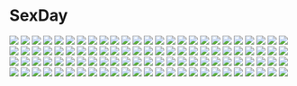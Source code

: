 # SexDay
![](https://konachan.com/image/03623a785992f3ff790bcc00ba8dbc30/Konachan.com%20-%20224641%20anthropomorphism%20kantai_collection%20onsen%20tousaki_umiko%20unryuu_%28kancolle%29.jpg)
![](https://konachan.com/jpeg/841bd023add4ee7ca18d0a5731b2a2f9/Konachan.com%20-%20180925%20alia%27s_carnival%20black_hair%20brown_eyes%20game_cg%20long_hair%20mitha%20nanawind%20ribbons%20saijo_karin%20school_uniform.jpg)
![](https://konachan.com/image/85721c038e586f8ebcf7b36653061470/Konachan.com%20-%2036390%20aoba_kozue%20mahoraba_heartful_days.jpg)
![](https://konachan.com/image/69a3e6056981b6ae63ad949f30ddad4e/Konachan.com%20-%20281612%20blonde_hair%20clouds%20magic%20moon%20night%20roke_%28taikodon%29%20rumia%20short_hair%20skirt%20sky%20stars%20touhou%20tree.jpg)
![](https://konachan.com/image/39fb09709130e0676447588c00e4ecd4/Konachan.com%20-%20110034%20hayate_no_gotoku%20katsura_hinagiku.jpg)
![](https://konachan.com/jpeg/ff4bc6fcf81992bfed35e7c5a1db9279/Konachan.com%20-%20244647%20black_hair%20chuunibyou_demo_koi_ga_shitai%21%20collar%20food%20red_eyes%20short_hair%20takanashi_touka%20vector%20watermark.jpg)
![](https://konachan.com/image/299768de1113884dc0dc85a3732c681b/Konachan.com%20-%20222793%20blonde_hair%20blush%20elbow_gloves%20gloves%20green_eyes%20headband%20hiden_%28takanori%29%20panties%20school_uniform%20shirt%20skirt%20thighhighs%20underwear%20zettai_ryouiki.jpg)
![](https://konachan.com/jpeg/c54f1dc25a46243d2bae047686972f8f/Konachan.com%20-%20185548%20bikini%20blue_eyes%20breasts%20brown_hair%20cleavage%20esperanza_%28wp%29%20mahou_shoujo_lyrical_nanoha%20navel%20short_hair%20swimsuit%20underboob%20yagami_hayate.jpg)
![](https://konachan.com/image/fe30dac5a04e001d28dff849ed8e9b7f/Konachan.com%20-%20151954%20animal_ears%20black_hair%20breasts%20catgirl%20hanekawa_tsubasa%20kureyonkyu%20long_hair%20monogatari_%28series%29%20pajamas%20sleeping.jpg)
![](https://konachan.com/image/ee4ca6362a2117f97f9becdca8b1505c/Konachan.com%20-%207964%202girls%20capura_lin%20flandre_scarlet%20remilia_scarlet%20touhou%20vampire.jpg)
![](https://konachan.com/jpeg/9adee9206c9ec30a8fe64f9b74f826b1/Konachan.com%20-%20167328%20black_hair%20blush%20book%20bow%20breasts%20choker%20f-ism%20green_eyes%20headdress%20navel%20nipples%20original%20pussy%20short_hair%20thighhighs%20uncensored%20waitress%20wet%20white.jpg)
![](https://konachan.com/jpeg/6fe8df33b419888cef899e5682ead593/Konachan.com%20-%20270871%20anthropomorphism%20breasts%20girls_frontline%20paizuri%20takashia_%28akimototakashia%29%20ump-45_%28girls_frontline%29%20ump-9_%28girls_frontline%29.jpg)
![](https://konachan.com/image/88bece547689ba3583056dabf11fb948/Konachan.com%20-%20290867%202girls%20apron%20blue_hair%20flowers%20japanese_clothes%20jii_dayday%20kimono%20maid%20pink_hair%20ram_%28re%3Azero%29%20rem_%28re%3Azero%29%20short_hair%20thighhighs%20twins.jpg)
![](https://konachan.com/image/f904b52d6aa85446ac31245077b98416/Konachan.com%20-%2038103%20chall_acustica%20ian_vashti%20marlene_vlady%20mobile_suit_gundam%20mobile_suit_gundam_00p%20ruido_resonance%20uon_taraku.jpg)
![](https://konachan.com/jpeg/3495da8e2f08ac76573c69e4cb85386a/Konachan.com%20-%2019355%20mai-hime%20tate_yuuichi.jpg)
![](https://konachan.com/jpeg/d1e92abac514341094783559e8ca486e/Konachan.com%20-%20228733%20all_male%20aqua_eyes%20aqua_hair%20armor%20bandage%20gloves%20long_hair%20male%20necklace%20petals%20ponytail%20ribbons%20sayo_samonji%20sword%20touken_ranbu%20twinmix%20weapon.jpg)
![](https://konachan.com/jpeg/18bf097d56d64713cd575ae6098a900f/Konachan.com%20-%20164133%20blue_eyes%20bubbles%20hatsune_miku%20long_hair%20petals%20underwater%20vocaloid%20water%20zeko.jpg)
![](https://konachan.com/jpeg/d575b00fe3dcae1dca11495668daaf2e/Konachan.com%20-%2057808%20bikini%20hayate_no_gotoku%20katsura_hinagiku%20swimsuit%20vector.jpg)
![](https://konachan.com/image/7275741567cd9878843ae368ea8ed900/Konachan.com%20-%20126984%20amagi_yukiko%20black_hair%20konohana_sakuya%20long_hair%20pantyhose%20persona%20persona_4%20polychromatic%20red_eyes%20school_uniform%20skirt%20s_tanly%20tie.jpg)
![](https://konachan.com/jpeg/a0baf79712f73b35fff8fab1c45c8bb5/Konachan.com%20-%20289806%20anthropomorphism%20blue_hair%20flower_knight_girl%20green_eyes%20isogiku_%28flower_knight_girl%29%20mizunashi_%28second_run%29%20thighhighs%20twintails%20water.jpg)
![](https://konachan.com/image/a1aafe00d227bfb13553978e9f8ae370/Konachan.com%20-%20162115%20animal%20bikini%20fish%20kagamine_len%20kagamine_rin%20male%20shiroxx0094%20swimsuit%20underwater%20vocaloid%20water.jpg)
![](https://konachan.com/image/8acbefbd09a5ba57423de3aa4067740d/Konachan.com%20-%20215538%20dress%20grass%20kazami_ehoh%20original%20reflection%20scenic%20water.jpg)
![](https://konachan.com/jpeg/10ce41fb24f6c8bb6a4a032b45ef2f29/Konachan.com%20-%20281402%20asagiri_ichiha%20bra%20breasts%20brown_hair%20close%20clouds%20game_cg%20glasses%20koku%20nipples%20open_shirt%20ponytail%20purple_eyes%20realive%20short_hair%20sky%20underwear.jpg)
![](https://konachan.com/image/0c9474400b76ac1afa3297ceef3eb7bc/Konachan.com%20-%2094044%20barefoot%20clouds%20dress%20gabaisuito-n%20original%20short_hair%20sky%20summer_dress.jpg)
![](https://konachan.com/image/ff4dd72d85dbae9baed852d91d70d841/Konachan.com%20-%20140846%20ball%20beach%20bikini%20jinrui_wa_suitai_shimashita%20megami%20scan%20swimsuit%20watashi_%28jinrui_wa_suitai_shimashita%29.jpg)
![](https://konachan.com/jpeg/5afb952a9f608723af9c8d7a55848f55/Konachan.com%20-%20249744%20brown_eyes%20brown_hair%20eisuto%20headphones%20original%20school_uniform%20short_hair.jpg)
![](https://konachan.com/jpeg/118f551187da3e612a66b3d25d477c9a/Konachan.com%20-%20295248%20anthropomorphism%20ass%20azur_lane%20bow%20cameltoe%20close%20cropped%20ipuusan_%28pestxsan%29%20maid%20panties%20sirius_%28azur_lane%29%20skirt_lift%20underwear.jpg)
![](https://konachan.com/jpeg/cff5ae901b8784ef0a93d2d39f37055c/Konachan.com%20-%2047787%20izayoi_sakuya%20maid%20touhou.jpg)
![](https://konachan.com/jpeg/f5125a0f6a60df1d7b07d9a0a25480a1/Konachan.com%20-%20278329%20animal_ears%20aqua_eyes%20foxgirl%20gray_hair%20japanese_clothes%20loli%20long_hair%20mask%20miko%20original%20shrine%20sorairo_len%20tail.jpg)
![](https://konachan.com/jpeg/f938fe004a13641bc45294707ab74594/Konachan.com%20-%20272248%20blonde_hair%20blush%20bow%20braids%20food%20glasses%20long_hair%20moroboshi_meroko%20ponytail%20red_eyes%20school_uniform%20skirt%20thighhighs%20zettai_ryouiki%20zoom_layer.jpg)
![](https://konachan.com/image/3d19e35a8688cb3171135a49b0e413c1/Konachan.com%20-%2074616%20abhar%20barefoot%20blush%20clouds%20long_hair%20misaki_kurehito%20miyamae_tomoka%20orange_eyes%20ponytail%20red_hair%20school_uniform%20skirt%20sky%20tie%20water.jpg)
![](https://konachan.com/image/3effe0b981c7cae37f5a9e82cee15cc3/Konachan.com%20-%20182720%202girls%20akemi_homura%20akuma_homura%20black_hair%20bow_%28weapon%29%20dress%20elbow_gloves%20flowers%20gloves%20headband%20long_hair%20pink_hair%20stu_dts%20twintails%20weapon%20wings.jpg)
![](https://konachan.com/image/5165ce923439a0c2452cd663ccff8bf6/Konachan.com%20-%2037641%20card_captor_sakura%20daidouji_tomoyo%20kinomoto_sakura%20li_syaoran%20moonknives%20waitress.jpg)
![](https://konachan.com/image/4f5b7d7f571dfbabe02d19704a30558a/Konachan.com%20-%2078633%20akahige%20animal%20black_hair%20blue_eyes%20bow%20brown_hair%20cat%20clouds%20dog%20grass%20long_hair%20naoe_riki%20parody%20red_eyes%20ribbons%20short_hair%20sky%20umbrella.jpg)
![](https://konachan.com/image/648126f84934f12a5652c6b2386696c4/Konachan.com%20-%2022790%20suigetsu%20waha%20yamato_suzuran.jpg)
![](https://konachan.com/jpeg/258d3c5f2c37d9fa7551af0ace4d2142/Konachan.com%20-%20214275%20bell%20blush%20bra%20choker%20flat_chest%20hoshizora_rin%20ksk_%28semicha_keisuke%29%20navel%20orange_hair%20panties%20short_hair%20underwear%20yellow_eyes.jpg)
![](https://konachan.com/image/85ff52d5190066520f36b3c0c359d954/Konachan.com%20-%20157296%20all_male%20blonde_hair%20blue_eyes%20blue_hair%20fire_emblem%20flowers%20ike_%28fire_emblem%29%20link_%28zelda%29%20male%20nikayu%20pointed_ears%20super_mario%20sword%20weapon.jpg)
![](https://konachan.com/image/b5df6947b079be22761c368af9864bdf/Konachan.com%20-%20100512%20anus%20ass%20ass_grab%20bed%20black_hair%20blush%20cameltoe%20gokou_ruri%20hinasaki%20kneehighs%20long_hair%20panties%20panty_pull%20pussy%20uncensored%20underwear%20upskirt.jpg)
![](https://konachan.com/jpeg/a38d42b2139a12cda7a49d0f1b4cb188/Konachan.com%20-%20268332%202girls%20agibe%20aqua_eyes%20autumn%20azur_lane%20breasts%20brown_hair%20cleavage%20flowers%20foxgirl%20gloves%20long_hair%20rain%20red_eyes%20skirt%20spring%20tail%20water%20wristwear.jpg)
![](https://konachan.com/image/f2be268c33549db79448fc4bbb46031f/Konachan.com%20-%2090106%20aqua_eyes%20aqua_hair%20hatsune_miku%20headphones%20niou_kaoru%20thighhighs%20twintails%20vocaloid.jpg)
![](https://konachan.com/jpeg/9b4010ab4ffbe3e0c466e47c5b77b36b/Konachan.com%20-%20167318%20barefoot%20blue_hair%20breasts%20brown_eyes%20cleavage%20eba_yuzuki%20kimi_no_iru_machi%20long_hair%20open_shirt%20panties%20underwear%20white%20wink.jpg)
![](https://konachan.com/image/172945c9fe41ef24c79a52635f9d3167/Konachan.com%20-%2063125%20tagme.jpg)
![](https://konachan.com/image/737ec031c99ec64b849fe206009c9ab1/Konachan.com%20-%20141154%20breasts%20long_hair%20nipples%20nude%20reiuji_utsuho%20tagme%20takaharu%20touhou%20water%20wet%20wings.jpg)
![](https://konachan.com/image/99bbf037a736e58262057fa5bcd7b57b/Konachan.com%20-%20271175%20bed%20blush%20breasts%20cleavage%20close%20long_hair%20no_bra%20pajamas%20pink_eyes%20pink_hair%20yuigahama_yui%20yuu_%28oosakazaijyuu%29.jpg)
![](https://konachan.com/image/3592779492346875a62b4e82440d9848/Konachan.com%20-%20138385%20a_channel%20nishi_yuuko%20tennoji_nagisa.jpg)
![](https://konachan.com/jpeg/3b6dc4a08229a3aa40c50b70a2895aa4/Konachan.com%20-%20201272%20amagi_brilliant_park%20breasts%20dean%20nipples%20nude%20orange_hair%20red_eyes%20salama_%28amagi_brillant_park%29%20short_hair%20third-party_edit%20white.jpg)
![](https://konachan.com/jpeg/79f01110f2453f8d89d2485436c87baa/Konachan.com%20-%20304545%20amiya_%28arknights%29%20animal_ears%20arknights%20bunny_ears%20omgamilla%20panties%20pantyhose%20signed%20underwear.jpg)
![](https://konachan.com/image/6f3c710b751350f14bae1b85041e1604/Konachan.com%20-%2045425%20strawberry_shake_sweet.jpg)
![](https://konachan.com/image/16884080314ac6b4f2506293cf07c4a5/Konachan.com%20-%20243648%20animal_ears%20anthropomorphism%20ass%20blush%20breasts%20catgirl%20garter_belt%20gloves%20gray_hair%20natsumiya_yuzu%20panties%20short_hair%20signed%20tail%20underwear.jpg)
![](https://konachan.com/image/de546b154734d61990bf7b044bd71b1c/Konachan.com%20-%2022257%20hiiragi_hinata%20hinatabokko.jpg)
![](https://konachan.com/jpeg/731ef00ae857e1c932233a165e3c6538/Konachan.com%20-%20248235%202girls%20animal_ears%20catgirl%20cha_goma%20clouds%20dress%20gray_hair%20hat%20kneehighs%20long_hair%20microphone%20original%20pantyhose%20red_eyes%20ribbons%20short_hair%20sky%20tail.jpg)
![](https://konachan.com/jpeg/0c63d93183ce29aca6089721c447f981/Konachan.com%20-%20189227%20game_cg%20koizumi_itsuki%20school_uniform%20suzumiya_haruhi%20suzumiya_haruhi_no_tsuisou%20suzumiya_haruhi_no_yuutsu.jpg)
![](https://konachan.com/image/d38241cfb9855341682ae12b9c28d5a5/Konachan.com%20-%2026349%20ayanami_rei%20ikari_shinji%20katsuragi_misato%20neon_genesis_evangelion%20soryu_asuka_langley.jpeg)
![](https://konachan.com/jpeg/47246b44e3e71d8552e7436576c10266/Konachan.com%20-%20300498%20blue_hair%20bow%20cirno%20close%20fairy%20fall_dommmmmer%20short_hair%20sleeping%20touhou.jpg)
![](https://konachan.com/image/ac7e70dea92610132ade72e29d89ee1e/Konachan.com%20-%20233830%20black_eyes%20black_hair%20brown_eyes%20brown_hair%20japanese_clothes%20kimono%20long_hair%20male%20mitsuishi_itoshi%20original%20short_hair%20tears.jpg)
![](https://konachan.com/image/efb07955c06b735086326ada96905c06/Konachan.com%20-%20271001%20beach%20bikini%20blue_hair%20blush%20braids%20camera%20clouds%20food%20ice_cream%20long_hair%20orange_eyes%20red_eyes%20sky%20swimsuit%20tree%20umbrella%20water%20white_hair.jpg)
![](https://konachan.com/image/6eff795c59c14205e1fe45e1387c5e09/Konachan.com%20-%20305175%20bikini%20blonde_hair%20breasts%20cameltoe%20cleavage%20dark_angel_olivia%20granblue_fantasy%20horns%20long_hair%20niii%20petals%20red_eyes%20swimsuit%20water%20wings.jpg)
![](https://konachan.com/image/6fba5ced82c3658261e817581f3c890a/Konachan.com%20-%2025123%20arisa_glennorth%20over_drive%20sugimura_tomokazu%20uchuu_no_stellvia%20wave_ride.jpeg)
![](https://konachan.com/image/63de99cb63cdf9e8dc0c0b24ef813b66/Konachan.com%20-%2026966%20enma_ai%20jigoku_shoujo.jpg)
![](https://konachan.com/image/f92984f04de38e7efb01f8119e9df611/Konachan.com%20-%2097487%20animal_ears%20armor%20brown_hair%20cape%20choker%20long_hair%20moon%20observerz%20original%20pixiv_fantasia%20red_eyes%20tail%20weapon%20wings.jpg)
![](https://konachan.com/image/272298cd0c4c808de3817898ce1b3a79/Konachan.com%20-%20306580%20barefoot%20blue_eyes%20blush%20bondage%20breast_grab%20breasts%20brown_hair%20headband%20nipples%20nude%20penis%20pokemon%20pussy%20rak_%28kuraga%29%20sex%20short_hair%20tears%20uncensored.jpg)
![](https://konachan.com/image/dee2ae04ccf15a5d18a474fea8f1f6aa/Konachan.com%20-%2010532%20bikini%20swimsuit%20tagme.jpg)
![](https://konachan.com/image/fef7ca8ad32f8076c368b5a2c7948d76/Konachan.com%20-%20113050%20black_eyes%20black_hair%20halo%20tagme%20tinmo%20wings.jpg)
![](https://konachan.com/image/bc2763cdf0e43104c53400ba5cddc124/Konachan.com%20-%20127883%20aqua_eyes%20gray_hair%20gun%20izayoi_sakuya%20short_hair%20tagme%20tomon_%28slash0410%29%20touhou%20weapon.jpg)
![](https://konachan.com/jpeg/bf9a7f258ecec156332f481c4d0f11ac/Konachan.com%20-%20282550%20bow%20brown_hair%20cherry_blossoms%20flowers%20hakurei_reimu%20japanese_clothes%20long_hair%20miko%20na_kyo%20petals%20touhou%20yellow_eyes.jpg)
![](https://konachan.com/jpeg/e5773e7fc74ba79658ebc08f0d73bcf0/Konachan.com%20-%20282134%20aotsu_karin%20aqua_eyes%20ass%20blonde_hair%20blush%20breasts%20demon%20fang%20long_hair%20nude%20onsen%20original%20ponytail%20sideboob%20succubus%20towel%20water%20wings.jpg)
![](https://konachan.com/jpeg/ebf0ecfef324b2a01ff7acce1ffe0742/Konachan.com%20-%20278144%202girls%20azur_lane%20blush%20breasts%20brown_eyes%20brown_hair%20garter%20hat%20pantyhose%20purple_hair%20red_eyes%20ribbons%20shorts%20sousouman%20thighhighs%20tie%20watermark.jpg)
![](https://konachan.com/image/ef761715273b50a37fcc0f37986bff77/Konachan.com%20-%20213429%20barefoot%20blue_eyes%20flowers%20glasses%20green_hair%20leaves%20long_hair%20nipples%20nude%20original%20rain%20tan_%28knock_up%29%20water%20wet.jpg)
![](https://konachan.com/jpeg/f85241b5eb58f2f43f9c3d1e82a1a1ec/Konachan.com%20-%2087267%20black_hair%20brown_eyes%20chibi%20guitar%20hiyohiyo%20instrument%20k-on%21%20long_hair%20nakano_azusa%20school_uniform%20twintails%20white.jpg)
![](https://konachan.com/jpeg/9116fd8c520e462dae0f13a22b9c758c/Konachan.com%20-%20195804%20angel%20barefoot%20blonde_hair%20blue_eyes%20blue_hair%20brown_hair%20hatsune_miku%20kagamine_rin%20kthelimit%20meiko%20no_bra%20pink_hair%20red_eyes%20vocaloid%20wings.jpg)
![](https://konachan.com/image/98801db412fada7aa41fb8b5f85a2d01/Konachan.com%20-%2089008%20amakusa_juuza%20beatrice%20catboy%20gado-boa%20male%20mammon%20sakutaro%20umineko_no_naku_koro_ni%20ushiromiya_ange%20ushiromiya_battler%20ushiromiya_rudolf.jpg)
![](https://konachan.com/image/cad43bf1fc75ea2ee9d7d3b69d21b767/Konachan.com%20-%2013569%20ghost_in_the_shell%20kusanagi_motoko.jpg)
![](https://konachan.com/image/85b5fa0e935452759149564ed0ef89ad/Konachan.com%20-%20126938%20jibril_seitenshi%20makai_tenshi_jibril%20manabe_rika%20wings.jpg)
![](https://konachan.com/jpeg/b49472e9022166ecc79dce1fee6a0bba/Konachan.com%20-%20144238%20blush%20breasts%20brown_eyes%20brown_hair%20catgirl%20collar%20gradient%20nipples%20original%20panties%20pink_eyes%20pink_hair%20short_hair%20tail%20topless%20underwear%20zangyura.jpg)
![](https://konachan.com/image/ac2d32d200f7a3f2b4ac1d239997ce2f/Konachan.com%20-%2087145%20animal_ears%20bed%20blonde_hair%20long_hair%20priestess%20ragnarok_online%20red_eyes.jpg)
![](https://konachan.com/image/aa589bdf68734c936450b69b55ec9bd1/Konachan.com%20-%20259361%20baek_hyang%20choker%20garter%20girls_frontline%20gloves%20gray_hair%20green_eyes%20gun%20headphones%20long_hair%20microphone%20navel%20necklace%20shorts%20twintails%20weapon.jpg)
![](https://konachan.com/image/61644b74f9ed46d8acf8af4765996c96/Konachan.com%20-%20259479%202girls%20ass%20azur_lane%20braids%20clouds%20dress%20flowers%20hat%20long_hair%20moon%20night%20panties%20petals%20pokachu%20red_eyes%20rose%20sky%20stockings%20tree%20underwear%20vampire.jpg)
![](https://konachan.com/image/008be48a4147e7bc735df9193d2d47ed/Konachan.com%20-%20164455%20animal_ears%20dress%20fatkewell%20foxgirl%20orange_hair%20original%20summer%20tail.jpg)
![](https://konachan.com/image/17c63cb12271405e1fda338159754e90/Konachan.com%20-%20173075%20black_hair%20building%20cherry_blossoms%20flowers%20gloves%20kikivi%20knife%20night%20ninja%20original%20petals%20ponytail%20skirt%20thighhighs.jpg)
![](https://konachan.com/image/7bced31f758ff93b00bec03f339b983c/Konachan.com%20-%2041424%20amaduyu_tatsuki%20aquaplus%20komaki_ikuno%20leaf%20to_heart%20to_heart_2%20to_heart_2_another_days.jpg)
![](https://konachan.com/image/1617eb44d96a09dfddf971215658be01/Konachan.com%20-%2031759%20blonde_hair%20blush%20favorite%20food%20game_cg%20happy_margaret%21%20kokonoka%20minahase_karin%20school_uniform.jpg)
![](https://konachan.com/image/7cb959445c2fbb44fecad3a3d0055910/Konachan.com%20-%20169364%20book%20braids%20brown_eyes%20brown_hair%20dangan-ronpa%20green_eyes%20hat%20headdress%20long_hair%20maid%20paper%20purple_eyes%20purple_hair%20short_hair%20suit%20tie%20wink.jpg)
![](https://konachan.com/image/24c89f7c6825a132a425e14893b4e05a/Konachan.com%20-%20233164%20armor%20bodysuit%20breasts%20fate_grand_order%20fate_%28series%29%20gloves%20headdress%20kause%20logo%20long_hair%20purple_hair%20red_eyes%20skintight%20spear%20weapon.jpg)
![](https://konachan.com/jpeg/deb972ca63b964b30ec2d2922e2f8bb9/Konachan.com%20-%20265524%20animal_ears%20blonde_hair%20bloomers%20cameltoe%20catgirl%20erect_nipples%20fast-runner-2024%20gym_uniform%20orange_eyes%20original%20spread_legs%20thighhighs%20tiffy%20white.jpg)
![](https://konachan.com/image/c7cdd006f9a8f212673d171b07adca36/Konachan.com%20-%20283199%202girls%20bikini%20blue_eyes%20blush%20cameltoe%20dark_skin%20fang%20fire%20gray_hair%20hoodie%20horns%20hug%20loli%20long_hair%20original%20shirt%20swimsuit%20tail%20twintails%20yellow.jpg)
![](https://konachan.com/image/283fc5a266784e28f813781dba5cc6fb/Konachan.com%20-%20172815%20apron%20blonde_hair%20blue_eyes%20blue_hair%20brown_eyes%20chibi%20game-style%20hiiragi_ayako%20kisaki_mio%20komori_kei%20lisa_eostre%20school_uniform%20signed%20skirt%20uniform.jpg)
![](https://konachan.com/image/4b4e8a7ecf80fce856fd245ff5b481d4/Konachan.com%20-%20203722%20brown_hair%20flowers%20hakurei_reimu%20japanese_clothes%20long_hair%20miko%20navel%20skirt%20touhou%20umigarasu_%28kitsune1963%29.jpg)
![](https://konachan.com/image/1e14de9cebb79d1381814634d4b25349/Konachan.com%20-%20151774%20apple%20bow%20brown_hair%20food%20fruit%20hakurei_reimu%20japanese_clothes%20long_hair%20miko%20red_eyes%20ribbons%20skirt%20touhou%20xinta.jpg)
![](https://konachan.com/image/a18ff2f9675dba97d9998049808b6f29/Konachan.com%20-%2017400%20busou_renkin%20tsumura_tokiko.jpg)
![](https://konachan.com/image/b6b59ef268b9e3f098bf28cd5bbcd05a/Konachan.com%20-%2023385%20azuma_hazuki%20silhouette%20sword%20weapon%20yami_to_boushi_to_hon_no_tabibito.jpg)
![](https://konachan.com/jpeg/9b221f2371a54bed7e222a47c6d1c1af/Konachan.com%20-%20220475%202c%3Dgalore%20fumiko_%28love_live%29%20group%20hideko_%28love_live%29%20kira_tsubasa%20mika_%28love_live%29%20thighhighs%20toudou_erena%20yuuki_anju%20zettai_ryouiki.jpg)
![](https://konachan.com/image/0515de8aff1c0bd3ff66e4227160af2a/Konachan.com%20-%2091851%20blue_hair%20breast_hold%20breasts%20cleavage%20ikkitousen%20kanu_unchou%20long_hair%20nude%20purple_eyes%20purple_hair%20short_hair%20tattoo%20wink%20yellow_eyes%20yuri.jpg)
![](https://konachan.com/jpeg/5bd1383e01771d0aa67ee14862015ae8/Konachan.com%20-%2022206%20konoe_sunao%20kurogane_otome%20megami%20scan%20tsuyokiss_cool_x_sweet%20yashi_nagomi.jpg)
![](https://konachan.com/image/75656aa8b59649c3631651ab58e000c8/Konachan.com%20-%20206807%202girls%20blood%20braids%20breasts%20c.z.%20cape%20cleavage%20collar%20dark_skin%20desert%20gloves%20green_eyes%20horns%20long_hair%20navel%20original%20ponytail%20sky%20thighhighs.jpg)
![](https://konachan.com/jpeg/27b1e1161f82bd01b231610036f3ae15/Konachan.com%20-%20178411%20blue_hair%20game_cg%20long_hair%20lump_of_sugar%20moekibara_fumitake%20panties%20purple_eyes%20school_uniform%20skirt%20thighhighs%20tsukidate_minori%20underwear.jpg)
![](https://konachan.com/image/1553bf7ce36414bff7750e079137efa8/Konachan.com%20-%2014452%20after%20blue_eyes%20orange_hair%20ponytail%20school_uniform%20shiomiya_kanami%20taka_tony.jpg)
![](https://konachan.com/image/9fcc09b3713f5f1c8ea04090c379e2ae/Konachan.com%20-%207951%20air%20kamio_misuzu%20kirishima_kano%20tohno_minagi.jpg)
![](https://konachan.com/jpeg/a4793e68c5c45899e92c151e58eece4a/Konachan.com%20-%20128012%20ass%20blonde_hair%20boots%20dress%20kise_yayoi%20long_hair%20mino106%20precure%20skirt%20smile_precure%21%20tagme%20upskirt.jpg)
![](https://konachan.com/jpeg/0ecd967498b52b8ebd1a6f1f3e963f05/Konachan.com%20-%20293011%20black_hair%20close%20drink%20halloween%20orange_eyes%20original%20short_hair%20sogawa66.jpg)
![](https://konachan.com/image/f13e549866d3fa915120e2d74bcb908f/Konachan.com%20-%2023669%20brown_hair%20byousoku_5_centimetre%20clouds%20forest%20scenic%20shinkai_makoto%20sky%20sumida_kanae%20toono_takaki%20tree.jpg)
